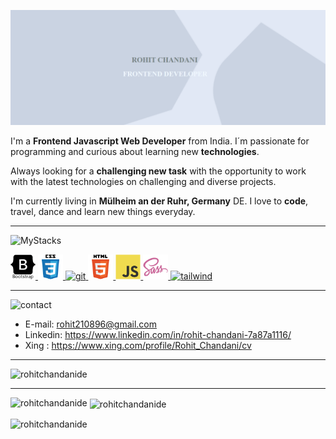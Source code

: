 ![rohit](/rohit%20banner1.png)

I'm a **Frontend Javascript Web Developer** from India. I´m  passionate for programming and curious about learning new **technologies**.

Always looking for a **challenging new task** with the opportunity to work with the latest technologies on challenging and diverse projects. 

I'm currently living in **Mülheim an der Ruhr, Germany** DE. I love to **code**, travel, dance and learn new things everyday.

***
![MyStacks](https://img.shields.io/badge/MY-STACKS-GREEN) 
<p align="left"> <a href="https://getbootstrap.com" target="_blank" rel="noreferrer"> <img src="https://raw.githubusercontent.com/devicons/devicon/master/icons/bootstrap/bootstrap-plain-wordmark.svg" alt="bootstrap" width="40" height="40"/> </a> <a href="https://www.w3schools.com/css/" target="_blank" rel="noreferrer"> <img src="https://raw.githubusercontent.com/devicons/devicon/master/icons/css3/css3-original-wordmark.svg" alt="css3" width="40" height="40"/> </a> <a href="https://git-scm.com/" target="_blank" rel="noreferrer"> <img src="https://www.vectorlogo.zone/logos/git-scm/git-scm-icon.svg" alt="git" width="40" height="40"/> </a> <a href="https://www.w3.org/html/" target="_blank" rel="noreferrer"> <img src="https://raw.githubusercontent.com/devicons/devicon/master/icons/html5/html5-original-wordmark.svg" alt="html5" width="40" height="40"/> </a> <a href="https://developer.mozilla.org/en-US/docs/Web/JavaScript" target="_blank" rel="noreferrer"> <img src="https://raw.githubusercontent.com/devicons/devicon/master/icons/javascript/javascript-original.svg" alt="javascript" width="40" height="40"/> </a> <a href="https://sass-lang.com" target="_blank" rel="noreferrer"> <img src="https://raw.githubusercontent.com/devicons/devicon/master/icons/sass/sass-original.svg" alt="sass" width="40" height="40"/> </a> <a href="https://tailwindcss.com/" target="_blank" rel="noreferrer"> <img src="https://www.vectorlogo.zone/logos/tailwindcss/tailwindcss-icon.svg" alt="tailwind" width="40" height="40"/> </a> </p>

***

![contact](https://img.shields.io/badge/CONTACT-DETAILS-red) 

- E-mail: rohit210896@gmail.com
- Linkedin: https://www.linkedin.com/in/rohit-chandani-7a87a1116/
- Xing : https://www.xing.com/profile/Rohit_Chandani/cv

***
<p align="left"> <img src="https://komarev.com/ghpvc/?username=rohitchandanide&label=Profile%20views&color=0e75b6&style=flat" alt="rohitchandanide" /> </p>

***
<p><img align="left" src="https://github-readme-stats.vercel.app/api/top-langs?username=rohitchandanide&show_icons=true&locale=en&layout=compact" alt="rohitchandanide" /></p>

<p>&nbsp;<img align="center" src="https://github-readme-stats.vercel.app/api?username=rohitchandanide&show_icons=true&locale=en" alt="rohitchandanide" /></p>

<p><img align="center" src="https://github-readme-streak-stats.herokuapp.com/?user=rohitchandanide&" alt="rohitchandanide" /></p>

